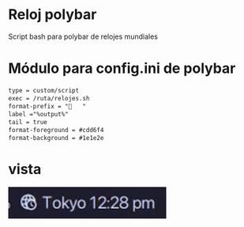 # Reloj polybar
Script bash para polybar de relojes mundiales
# Módulo para config.ini de polybar
```[module/relojes]
type = custom/script
exec = /ruta/relojes.sh
format-prefix = "󱉊   "
label ="%output%"
tail = true
format-foreground = #cdd6f4
format-background = #1e1e2e
```
# vista
![vista](output.gif)
